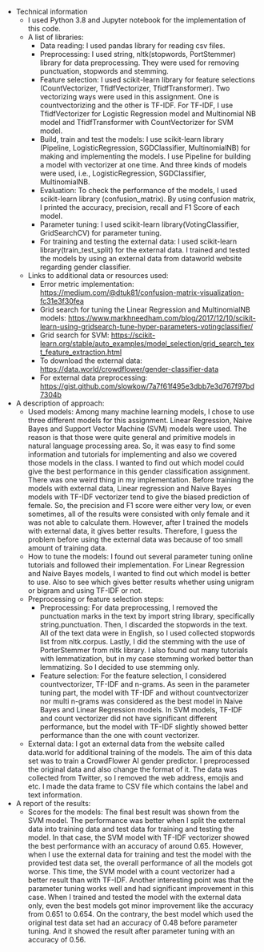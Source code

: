 ﻿-   Technical information 
    - I used Python 3.8 and Jupyter notebook for the implementation of this code.
    -   A list of libraries: 
	    - Data reading: I used pandas library for reading csv files. 
	    - Preprocessing: I used string, nltk(stopwords, PortStemmer) library for data preprocessing. They were used for removing punctuation, stopwords and stemming.
	    - Feature selection: I used scikit-learn library for feature selections (CountVectorizer, TfidfVectorizer, TfidfTransformer). Two vectorizing ways were used in this assignment. One is countvectorizing and the other is TF-IDF. For TF-IDF, I use TfidfVectorizer for Logistic Regression model and Multinomial NB model and TfidfTransformer with CountVectorizer for SVM model.
	    - Build, train and test the models: I use scikit-learn library (Pipeline, LogisticRegression, SGDClassifier, MultinomialNB) for making and implementing the models. I use Pipeline for building a model with vectorizer at one time. And three kinds of models were used, i.e., LogisticRegression, SGDClassifier, MultinomialNB. 
	    - Evaluation: To check the performance of the models, I used scikit-learn library (confusion_matrix). By using confusion matrix, I printed the accuracy, precision, recall and F1 Score of each model.
	    - Parameter tuning: I used scikit-learn library(VotingClassifier, GridSearchCV) for parameter tuning. 
	    - For training and testing the external data: I used scikit-learn library(train_test_split) for the external data. I trained and tested the models by using an external data from dataworld website regarding gender classifier.
    -   Links to additional data or resources used:
	    - Error metric implementation: https://medium.com/@dtuk81/confusion-matrix-visualization-fc31e3f30fea
	    - Grid search for tuning the Linear Regression and MultinomialNB models: https://www.markhneedham.com/blog/2017/12/10/scikit-learn-using-gridsearch-tune-hyper-parameters-votingclassifier/
	    - Grid search for SVM: https://scikit-learn.org/stable/auto_examples/model_selection/grid_search_text_feature_extraction.html
	    - To download the external data: https://data.world/crowdflower/gender-classifier-data
	    - For external data preprocessing: https://gist.github.com/slowkow/7a7f61f495e3dbb7e3d767f97bd7304b
-   A description of approach:
    -   Used models: Among many machine learning models, I chose to use three different models for this assignment. Linear Regression, Naive Bayes and Support Vector Machine (SVM) models were used. The reason is that those were quite general and primitive models in natural language processing area. So, it was easy to find some information and tutorials for implementing and also we covered those models in the class. I wanted to find out which model could give the best performance in this gender classification assignment. 
 There was one weird thing in my implementation. Before training the models with external data, Linear regression and Naive Bayes models with TF-IDF vectorizer tend to give the biased prediction of female. So, the precision and F1 score were either very low, or even sometimes, all of the results were consisted with only female and it was not able to calculate them. However, after I trained the models with external data, it gives better results. Therefore, I guess the problem before using the external data was because of too small amount of training data.
    -   How to tune the models: I found out several parameter tuning online tutorials and followed their implementation. For Linear Regression and Naive Bayes models, I wanted to find out which model is better to use. Also to see which gives better results whether using unigram or bigram and using TF-IDF or not. 
    -   Preprocessing or feature selection steps:
	    - Preprocessing: For data preprocessing, I removed the punctuation marks in the text by import string library, specifically string.punctuation. Then, I discarded the stopwords in the text. All of the text data were in English, so I used collected stopwords list from nltk.corpus. Lastly, I did the stemming with the use of PorterStemmer from nltk library. I also found out many tutorials with lemmatization, but in my case stemming worked better than lemmatizing. So I decided to use stemming only.
	    - Feature selection: For the feature selection, I considered countvectorizer, TF-IDF and n-grams. As seen in the parameter tuning part, the model with TF-IDF and without countvectorizer nor multi n-grams was considered as the best model in Naive Bayes and Linear Regression models. In SVM models, TF-IDF and count vectorizer did not have significant different performance, but the model with TF-IDF slightly showed better performance than the one with count vectorizer.
    -   External data: I got an external data from the website called data.world for additional training of the models. The aim of this data set was to train a CrowdFlower AI gender predictor. I preprocessed the original data and also change the format of it. The data was collected from Twitter, so I removed the web address, emojis and etc. I made the data frame to CSV file which contains the label and text information. 
-   A report of the results:
    -   Scores for the models: The final best result was shown from the SVM model. The performance was better when I split the external data into training data and test data for training and testing the model. In that case, the SVM model with TF-IDF vectorizer showed the best performance with an accuracy of around 0.65. However, when I use the external data for training and test the model with the provided test data set, the overall performance of all the models got worse. This time, the SVM model with a count vectorizer had a better result than with TF-IDF. Another interesting point was that the parameter tuning works well and had significant improvement in this case. When I trained and tested the model with the external data only, even the best models got minor improvement like the accuracy from 0.651 to 0.654. On the contrary, the best model which used the original test data set had an accuracy of 0.48 before parameter tuning. And it showed the result after parameter tuning with an accuracy of 0.56. 
